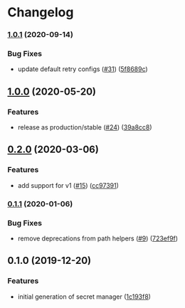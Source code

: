 # Changelog

### [1.0.1](https://www.github.com/googleapis/python-secret-manager/compare/v1.0.0...v1.0.1) (2020-09-14)


### Bug Fixes

* update default retry configs ([#31](https://www.github.com/googleapis/python-secret-manager/issues/31)) ([5f8689c](https://www.github.com/googleapis/python-secret-manager/commit/5f8689c9a1d6001d2873158c13cbb9a95b33fb97))

## [1.0.0](https://www.github.com/googleapis/python-secret-manager/compare/v0.2.0...v1.0.0) (2020-05-20)


### Features

* release as production/stable ([#24](https://www.github.com/googleapis/python-secret-manager/issues/24)) ([39a8cc8](https://www.github.com/googleapis/python-secret-manager/commit/39a8cc8f631569c82d1cbffc6a9bbb440d380683))

## [0.2.0](https://www.github.com/googleapis/python-secret-manager/compare/v0.1.1...v0.2.0) (2020-03-06)


### Features

* add support for v1 ([#15](https://www.github.com/googleapis/python-secret-manager/issues/15)) ([cc97391](https://www.github.com/googleapis/python-secret-manager/commit/cc973912f40166c2574caad5a8266eddff6ae7a6))

### [0.1.1](https://www.github.com/googleapis/python-secret-manager/compare/v0.1.0...v0.1.1) (2020-01-06)


### Bug Fixes

* remove deprecations from path helpers ([#9](https://www.github.com/googleapis/python-secret-manager/issues/9)) ([723ef9f](https://www.github.com/googleapis/python-secret-manager/commit/723ef9fb59f86e434fb6c9fcb5857bdd492358f6))

## 0.1.0 (2019-12-20)


### Features

* initial generation of secret manager ([1c193f8](https://www.github.com/googleapis/python-secret-manager/commit/1c193f815dcb2a2093b467576d3704e637ae0091))
